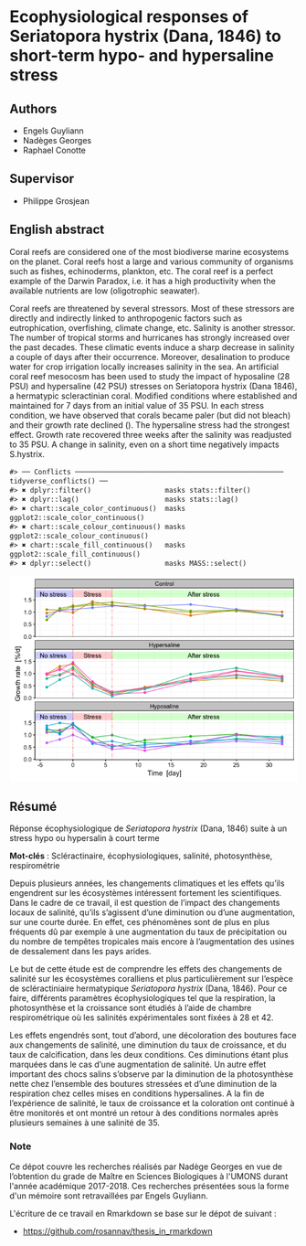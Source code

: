 <!-- README.md is generated from README.Rmd. Please edit that file -->
Ecophysiological responses of Seriatopora hystrix (Dana, 1846) to short-term hypo- and hypersaline stress
=========================================================================================================

Authors
-------

-   Engels Guyliann
-   Nadèges Georges
-   Raphael Conotte

Supervisor
----------

-   Philippe Grosjean

English abstract
----------------

Coral reefs are considered one of the most biodiverse marine ecosystems on the planet. Coral reefs host a large and various community of organisms such as fishes, echinoderms, plankton, etc. The coral reef is a perfect example of the Darwin Paradox, i.e. it has a high productivity when the available nutrients are low (oligotrophic seawater).

Coral reefs are threatened by several stressors. Most of these stressors are directly and indirectly linked to anthropogenic factors such as eutrophication, overfishing, climate change, etc. Salinity is another stressor. The number of tropical storms and hurricanes has strongly increased over the past decades. These climatic events induce a sharp decrease in salinity a couple of days after their occurrence. Moreover, desalination to produce water for crop irrigation locally increases salinity in the sea. An artificial coral reef mesocosm has been used to study the impact of hyposaline (28 PSU) and hypersaline (42 PSU) stresses on Seriatopora hystrix (Dana 1846), a hermatypic scleractinian coral. Modified conditions where established and maintained for 7 days from an initial value of 35 PSU. In each stress condition, we have observed that corals became paler (but did not bleach) and their growth rate declined (). The hypersaline stress had the strongest effect. Growth rate recovered three weeks after the salinity was readjusted to 35 PSU. A change in salinity, even on a short time negatively impacts S.hystrix.

    #> ── Conflicts ─────────────────────────────────────────────────── tidyverse_conflicts() ──
    #> ✖ dplyr::filter()                  masks stats::filter()
    #> ✖ dplyr::lag()                     masks stats::lag()
    #> ✖ chart::scale_color_continuous()  masks ggplot2::scale_color_continuous()
    #> ✖ chart::scale_colour_continuous() masks ggplot2::scale_colour_continuous()
    #> ✖ chart::scale_fill_continuous()   masks ggplot2::scale_fill_continuous()
    #> ✖ dplyr::select()                  masks MASS::select()

![Growth rate \[%/day\] over time \[days\] with three conditions: control (n=4), hypersaline (n=6) and hyposaline (n=6). Three phases are highligthted: no stress, stress and after stress phases. ](README_fig/README-growth_rate-1.png)

Résumé
------

Réponse écophysiologique de *Seriatopora hystrix* (Dana, 1846) suite à un stress hypo ou hypersalin à court terme

**Mot-clés** : Scléractinaire, écophysiologiques, salinité, photosynthèse, respirométrie

Depuis plusieurs années, les changements climatiques et les effets qu’ils engendrent sur les écosystèmes intéressent fortement les scientifiques. Dans le cadre de ce travail, il est question de l’impact des changements locaux de salinité, qu’ils s’agissent d’une diminution ou d’une augmentation, sur une courte durée. En effet, ces phénomènes sont de plus en plus fréquents dû par exemple à une augmentation du taux de précipitation ou du nombre de tempêtes tropicales mais encore à l’augmentation des usines de dessalement dans les pays arides.

Le but de cette étude est de comprendre les effets des changements de salinité sur les écosystèmes coralliens et plus particulièrement sur l’espèce de scléractiniaire hermatypique *Seriatopora hystrix* (Dana, 1846). Pour ce faire, différents paramètres écophysiologiques tel que la respiration, la photosynthèse et la croissance sont étudiés à l’aide de chambre respirométrique où les salinités expérimentales sont fixées à 28 et 42.

Les effets engendrés sont, tout d’abord, une décoloration des boutures face aux changements de salinité, une diminution du taux de croissance, et du taux de calcification, dans les deux conditions. Ces diminutions étant plus marquées dans le cas d’une augmentation de salinité. Un autre effet important des chocs salins s’observe par la diminution de la photosynthèse nette chez l’ensemble des boutures stressées et d’une diminution de la respiration chez celles mises en conditions hypersalines. A la fin de l’expérience de salinité, le taux de croissance et la coloration ont continué à être monitorés et ont montré un retour à des conditions normales après plusieurs semaines à une salinité de 35.

### Note

Ce dépot couvre les recherches réalisés par Nadège Georges en vue de l’obtention du grade de Maître en Sciences Biologiques à l'UMONS durant l'année académique 2017-2018. Ces recherches présentées sous la forme d'un mémoire sont retravaillées par Engels Guyliann.

L'écriture de ce travail en Rmarkdown se base sur le dépot de suivant :

-   <https://github.com/rosannav/thesis_in_rmarkdown>
